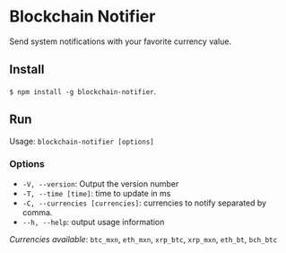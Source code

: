 # Blockchain Notifier

Send system notifications with your favorite currency value.

## Install

`$ npm install -g blockchain-notifier`.

## Run

Usage: `blockchain-notifier [options]`

### Options

-  `-V, --version`: Output the version number
-  `-T, --time [time]`: time to update in ms
- `-C, --currencies [currencies]`: currencies to notify separated by comma.
- `--h, --help`: output usage information

*Currencies available*: `btc_mxn`, `eth_mxn`, `xrp_btc`, `xrp_mxn`, `eth_bt`, `bch_btc`
